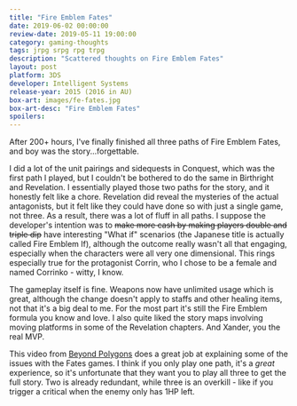 ```yaml
---
title: "Fire Emblem Fates"
date: 2019-06-02 00:00:00 
review-date: 2019-05-11 19:00:00 
category: gaming-thoughts
tags: jrpg srpg rpg trpg
description: "Scattered thoughts on Fire Emblem Fates"
layout: post
platform: 3DS
developer: Intelligent Systems
release-year: 2015 (2016 in AU)
box-art: images/fe-fates.jpg
box-art-desc: "Fire Emblem Fates"
spoilers: 
---
```

After 200+ hours, I've finally finished all three paths of Fire Emblem Fates, and boy was the story...forgettable.

I did a lot of the unit pairings and sidequests in Conquest, which was the first path I played, but I couldn't be bothered to do the same in Birthright and Revelation. I essentially played those two paths for the story, and it honestly felt like a chore. Revelation did reveal the mysteries of the actual antagonists, but it felt like they could have done so with just a single game, not three. As a result, there was a lot of fluff in all paths. I suppose the developer's intention was to ~~make more cash by making players double and triple dip~~ have interesting "What if" scenarios (the Japanese title is actually called Fire Emblem If), although the outcome really wasn't all that engaging, especially when the characters were all very one dimensional. This rings especially true for the protagonist Corrin, who I chose to be a female and named Corrinko - witty, I know.

The gameplay itself is fine. Weapons now have unlimited usage which is great, although the change doesn't apply to staffs and other healing items, not that it's a big deal to me. For the most part it's still the Fire Emblem formula you know and love. I also quite liked the story maps involving moving platforms in some of the Revelation chapters. And Xander, you the real MVP.

This video from [Beyond Polygons](https://www.youtube.com/watch?v=4UT07mt8MA0) does a great job at explaining some of the issues with the Fates games. I think if you only play one path, it's a *great* experience, so it's unfortunate that they want you to play all three to get the full story. Two is already redundant, while three is an overkill - like if you trigger a critical when the enemy only has 1HP left.